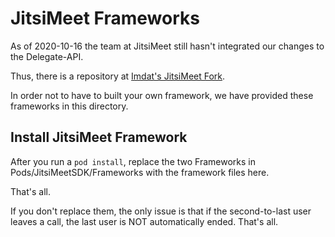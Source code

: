 # JitsiMeet Frameworks

As of 2020-10-16 the team at JitsiMeet still hasn't integrated our changes to the Delegate-API.

Thus, there is a repository at [Imdat's JitsiMeet Fork](https://github.com/imdatsolak/jitsi-meet).

In order not to have to built your own framework, we have provided these frameworks in this directory.

## Install JitsiMeet Framework

After you run a `pod install`, replace the two Frameworks in Pods/JitsiMeetSDK/Frameworks with the
framework files here.

That's all.

If you don't replace them, the only issue is that if the second-to-last user leaves a call, the last
user is NOT automatically ended. That's all.
